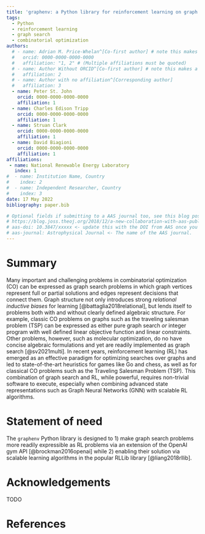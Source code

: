 ```yaml
---
title: 'graphenv: a Python library for reinforcement learning on graph search spaces'
tags:
  - Python
  - reinforcement learning
  - graph search
  - combinatorial optimization
authors:
  # - name: Adrian M. Price-Whelan^[Co-first author] # note this makes a footnote saying 'Co-first author'
  #   orcid: 0000-0000-0000-0000
  #   affiliation: "1, 2" # (Multiple affiliations must be quoted)
  # - name: Author Without ORCID^[Co-first author] # note this makes a footnote saying 'Co-first author'
  #   affiliation: 2
  # - name: Author with no affiliation^[Corresponding author]
  #   affiliation: 3
  - name: Peter St. John
    orcid: 0000-0000-0000-0000
    affiliation: 1
  - name: Charles Edison Tripp
    orcid: 0000-0000-0000-0000
    affiliation: 1
  - name: Struan Clark
    orcid: 0000-0000-0000-0000
    affiliation: 1
  - name: David Biagioni
    orcid: 0000-0000-0000-0000
    affiliation: 1
affiliations:
 - name: National Renewable Energy Laboratory
   index: 1
#  - name: Institution Name, Country
#    index: 2
#  - name: Independent Researcher, Country
#    index: 3
date: 17 May 2022
bibliography: paper.bib

# Optional fields if submitting to a AAS journal too, see this blog post:
# https://blog.joss.theoj.org/2018/12/a-new-collaboration-with-aas-publishing
# aas-doi: 10.3847/xxxxx <- update this with the DOI from AAS once you know it.
# aas-journal: Astrophysical Journal <- The name of the AAS journal.
---
```


# Summary

Many important and challenging problems in combinatorial optimization (CO) can 
be expressed as graph search problems in which graph vertices represent full or 
partial solutions and edges represent decisions that connect them.  Graph 
structure not only introduces strong _relational inductive biases_ for learning
[@battaglia2018relational], but lends itself to problems both with and without 
clearly defined algebraic structure.  For example, classic CO problems on graphs such as the traveling salesman problem (TSP) can be expressed as either pure graph search _or_ integer program with well defined linear objective function and linear constraints.  Other problems, however, such as molecular optimization, do no have concise algebraic formulations and yet are readily implemented as graph search [@sv2021multi].  In recent  years, reinforcement learning (RL) has emerged as an effective paradigm for optimizing searches over graphs and led to state-of-the-art heuristics for games like Go and chess, as well as for classical CO problems such as the Traveling Salesman Problem (TSP).  This combination of graph search and RL, while powerful, requires non-trivial
software to execute, especially when combining advanced state representations such as Graph Neural Networks (GNN) with scalable RL algorithms.

# Statement of need

The `graphenv` Python library is designed to 1) make graph search problems more readily expressible as RL problems via an extension of the OpenAI gym API [@brockman2016openai] while 2) enabling their solution via scalable learning algorithms in the popular RLLib library [@liang2018rllib].  

<!-- # Mathematics

Single dollars ($) are required for inline mathematics e.g. $f(x) = e^{\pi/x}$

Double dollars make self-standing equations:

$$\Theta(x) = \left\{\begin{array}{l}
0\textrm{ if } x < 0\cr
1\textrm{ else}
\end{array}\right.$$

You can also use plain \LaTeX for equations
\begin{equation}\label{eq:fourier}
\hat f(\omega) = \int_{-\infty}^{\infty} f(x) e^{i\omega x} dx
\end{equation}
and refer to \autoref{eq:fourier} from text. -->

<!-- # Citations

Citations to entries in paper.bib should be in
[rMarkdown](http://rmarkdown.rstudio.com/authoring_bibliographies_and_citations.html)
format.

If you want to cite a software repository URL (e.g. something on GitHub without a preferred
citation) then you can do it with the example BibTeX entry below for @fidgit.

For a quick reference, the following citation commands can be used:
- `@biagioni2020rlmolecule`  ->  "Author et al. (2001)"
- `[@biagioni2020rlmolecule]` -> "(Author et al., 2001)"
- `[@biagioni2020rlmolecule; @sv2021multi]` -> "(Author1 et al., 2001; Author2 et al., 2002)"

# Figures -->
<!-- 
Figures can be included like this:
![Caption for example figure.\label{fig:example}](figure.png)
and referenced from text using \autoref{fig:example}.

Figure sizes can be customized by adding an optional second parameter:
![Caption for example figure.](figure.png){ width=20% } -->


# Acknowledgements

TODO

# References

